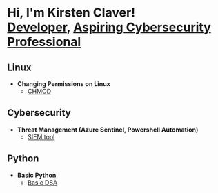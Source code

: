 <h1>Hi, I'm Kirsten Claver! <br/><a href="https://github.com/kaneki0909">Developer</a>, <a href="https://www.linkedin.com/in/kirsten-claver-alphonsus-b3a816193/">Aspiring Cybersecurity Professional</a></h1>

<h2>Linux</h2>

- <b>Changing Permissions on Linux</b>
  - [CHMOD](https://github.com/kaneki0909/File-permission-in-Linux)

<h2>Cybersecurity</h2>

- <b>Threat Management (Azure Sentinel, Powershell Automation)</b>
  - [SIEM tool](https://github.com/kaneki0909/SIEM-Analysis)

<h2>Python</h2>

- <b>Basic Python</b>
  - [Basic DSA](https://github.com/kaneki0909/INTERNSOFTcodefiles)



